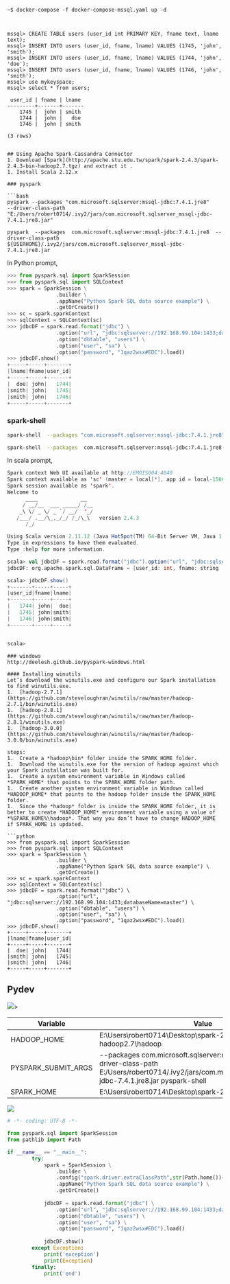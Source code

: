 
```
~$ docker-compose -f docker-compose-mssql.yaml up -d



mssql> CREATE TABLE users (user_id int PRIMARY KEY, fname text, lname text);
mssql> INSERT INTO users (user_id, fname, lname) VALUES (1745, 'john', 'smith');
mssql> INSERT INTO users (user_id, fname, lname) VALUES (1744, 'john', 'doe');
mssql> INSERT INTO users (user_id, fname, lname) VALUES (1746, 'john', 'smith');
mssql> use mykeyspace;
mssql> select * from users;

 user_id | fname | lname
---------+-------+-------
    1745 |  john | smith
    1744 |  john |   doe
    1746 |  john | smith

(3 rows)


## Using Apache Spark-Cassandra Connector
1. Download [Spark](http://apache.stu.edu.tw/spark/spark-2.4.3/spark-2.4.3-bin-hadoop2.7.tgz) and extract it .
1. Install Scala 2.12.x

### pyspark

```bash
pyspark --packages "com.microsoft.sqlserver:mssql-jdbc:7.4.1.jre8"      --driver-class-path  "E:/Users/robert0714/.ivy2/jars/com.microsoft.sqlserver_mssql-jdbc-7.4.1.jre8.jar"

pyspark  --packages  com.microsoft.sqlserver:mssql-jdbc:7.4.1.jre8  --driver-class-path  ${USERHOME}/.ivy2/jars/com.microsoft.sqlserver_mssql-jdbc-7.4.1.jre8.jar
```
In Python prompt,

```python
>>> from pyspark.sql import SparkSession
>>> from pyspark.sql import SQLContext
>>> spark = SparkSession \
                .builder \
                .appName("Python Spark SQL data source example") \
                .getOrCreate()
>>> sc = spark.sparkContext
>>> sqlContext = SQLContext(sc)
>>> jdbcDF = spark.read.format("jdbc") \
                .option("url", "jdbc:sqlserver://192.168.99.104:1433;databaseName=master") \
                .option("dbtable", "users") \
                .option("user", "sa") \
                .option("password", "1qaz2wsx#EDC").load()
>>> jdbcDF.show()
+-----+-----+-------+
|lname|fname|user_id|
+-----+-----+-------+
|  doe| john|   1744|
|smith| john|   1745|
|smith| john|   1746|
+-----+-----+-------+
```

### spark-shell 

```bash
spark-shell  --packages "com.microsoft.sqlserver:mssql-jdbc:7.4.1.jre8"      --driver-class-path  "E:/Users/robert0714/.ivy2/jars/com.microsoft.sqlserver_mssql-jdbc-7.4.1.jre8.jar"

spark-shell  --packages  com.microsoft.sqlserver:mssql-jdbc:7.4.1.jre8  --driver-class-path  ${USERHOME}/.ivy2/jars/com.microsoft.sqlserver_mssql-jdbc-7.4.1.jre8.jar
```

In scala prompt,

```scala
Spark context Web UI available at http://EMOIS004:4040
Spark context available as 'sc' (master = local[*], app id = local-1566737877821).
Spark session available as 'spark'.
Welcome to
      ____              __
     / __/__  ___ _____/ /__
    _\ \/ _ \/ _ `/ __/  '_/
   /___/ .__/\_,_/_/ /_/\_\   version 2.4.3
      /_/

Using Scala version 2.11.12 (Java HotSpot(TM) 64-Bit Server VM, Java 1.8.0_161)
Type in expressions to have them evaluated.
Type :help for more information.

scala> val jdbcDF = spark.read.format("jdbc").option("url", "jdbc:sqlserver://192.168.99.104:1433;databaseName=master").option("dbtable", "users").option("user", "sa").option("password", "1qaz2wsx#EDC").load()
jdbcDF: org.apache.spark.sql.DataFrame = [user_id: int, fname: string ... 1 more field]

scala> jdbcDF.show()
+-------+-----+-----+
|user_id|fname|lname|
+-------+-----+-----+
|   1744| john|  doe|
|   1745| john|smith|
|   1746| john|smith|
+-------+-----+-----+


scala>
```

```
### windows
http://deelesh.github.io/pyspark-windows.html

#### Installing winutils
Let’s download the winutils.exe and configure our Spark installation to find winutils.exe.
1.  [hadoop-2.7.1](https://github.com/steveloughran/winutils/raw/master/hadoop-2.7.1/bin/winutils.exe)
1.  [hadoop-2.8.1](https://github.com/steveloughran/winutils/raw/master/hadoop-2.8.1/winutils.exe)
1.  [hadoop-3.0.0](https://github.com/steveloughran/winutils/raw/master/hadoop-3.0.0/bin/winutils.exe)

steps:
1.  Create a *hadoop\bin* folder inside the SPARK_HOME folder.
1.  Download the winutils.exe for the version of hadoop against which your Spark installation was built for.
1.  Create a system environment variable in Windows called *SPARK_HOME* that points to the SPARK_HOME folder path. 
1.  Create another system environment variable in Windows called *HADOOP_HOME* that points to the hadoop folder inside the SPARK_HOME folder.
1.  Since the *hadoop* folder is inside the SPARK_HOME folder, it is better to create *HADOOP_HOME* environment variable using a value of *%SPARK_HOME%\hadoop*. That way you don’t have to change HADOOP_HOME if SPARK_HOME is updated.

```python
>>> from pyspark.sql import SparkSession
>>> from pyspark.sql import SQLContext
>>> spark = SparkSession \
                .builder \
                .appName("Python Spark SQL data source example") \
                .getOrCreate()
>>> sc = spark.sparkContext
>>> sqlContext = SQLContext(sc)
>>> jdbcDF = spark.read.format("jdbc") \
                .option("url", "jdbc:sqlserver://192.168.99.104:1433;databaseName=master") \
                .option("dbtable", "users") \
                .option("user", "sa") \
                .option("password", "1qaz2wsx#EDC").load()
>>> jdbcDF.show()
+-----+-----+-------+
|lname|fname|user_id|
+-----+-----+-------+
|  doe| john|   1744|
|smith| john|   1745|
|smith| john|   1746|
+-----+-----+-------+
```

## Pydev

<img src ="../ch05/pydev/pydev_lib.png" />>


| Variable | Value |
| --- | --- |
| HADOOP_HOME | E:\Users\robert0714\Desktop\spark-2.4.3-bin-hadoop2.7\hadoop |
| PYSPARK_SUBMIT_ARGS | --packages com.microsoft.sqlserver:mssql-jdbc:7.4.1.jre8   --driver-class-path E:/Users/robert0714/.ivy2/jars/com.microsoft.sqlserver_mssql-jdbc-7.4.1.jre8.jar   pyspark-shell |
| SPARK_HOME | E:\Users\robert0714\Desktop\spark-2.4.3-bin-hadoop2.7 |


<img src ="../ch05/pydev/pydev_env.png" />

```Python
# -*- coding: UTF-8 -*-

from pyspark.sql import SparkSession
from pathlib import Path

if __name__ == "__main__": 
        try: 
            spark = SparkSession \
                .builder \
                .config("spark.driver.extraClassPath",str(Path.home())+"/.ivy2/jars/com.microsoft.sqlserver_mssql-jdbc-7.4.1.jre8.jar") \
                .appName("Python Spark SQL data source example") \
                .getOrCreate()
            
            jdbcDF = spark.read.format("jdbc") \
                .option("url", "jdbc:sqlserver://192.168.99.104:1433;databaseName=master") \
                .option("dbtable", "users") \
                .option("user", "sa") \
                .option("password", "1qaz2wsx#EDC").load()
                
            jdbcDF.show()
        except Exception: 
            print('exception')
            print(Exception)
        finally:
            print('end')
```